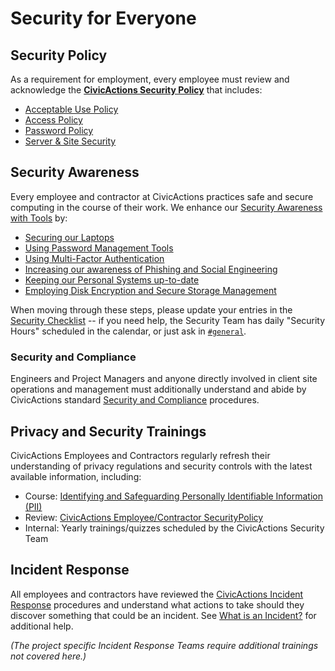 # Security for Everyone

## Security Policy

As a requirement for employment, every employee must review and acknowledge the [**CivicActions Security Policy**](../../03-policies/security.md) that includes:

*   [Acceptable Use Policy](../../03-policies/security.md#acceptable-use-policy)
*   [Access Policy](../../03-policies/security.md#access-policy)
*   [Password Policy](../../03-policies/security.md#password-policy)
*   [Server & Site Security](../../03-policies/security.md#server--site-security)

<!-- TODO: include link to Judy and/or digital document signing -->

## Security Awareness

Every employee and contractor at CivicActions practices safe and secure computing in the course of their work. We enhance our [Security Awareness with Tools](../../09-security/awareness.md) by:

*   [Securing our Laptops](../../09-security/awareness.md#securing-your-laptop)
*   [Using Password Management Tools](../../09-security/awareness.md#password-management-tools)
*   [Using Multi-Factor Authentication](../../09-security/awareness.md#use-two-factor-or-2-step-authentication-tfa-2fa)
*   [Increasing our awareness of Phishing and Social Engineering](../../09-security/awareness.md#phishing-and-social-engineering)
*   [Keeping our Personal Systems up-to-date](../../09-security/awareness.md#keep-your-systems-up-to-date)
*   [Employing Disk Encryption and Secure Storage Management](../../09-security/awareness.md#disk-encryption-and-storage-management)

When moving through these steps, please update your entries in the [Security Checklist](https://docs.google.com/a/civicactions.net/spreadsheets/d/1t_LgXdkCNRzr5p36CV-cdzL8kJmUq_mHlsHWtMLm-Qg/edit?usp=sharing) -- if you need help, the Security Team has daily "Security Hours" scheduled in the calendar, or just ask in [`#general`](https://civicactions.slack.com/messages/general).

<!-- TODO: switch to internal Drupal security certificate management HR app -->

### Security and Compliance

Engineers and Project Managers and anyone directly involved in client site operations and management must additionally understand and abide by CivicActions standard [Security and Compliance](../../05-engineering/security-compliance.md) procedures.

## Privacy and Security Trainings

CivicActions Employees and Contractors regularly refresh their understanding of privacy regulations and security controls with the latest available information, including:

*   Course: [Identifying and Safeguarding Personally Identifiable Information (PII)](https://securityawareness.usalearning.gov/piiv2/index.htm)
*   Review: [CivicActions Employee/Contractor SecurityPolicy](../../03-policies/security.md)
*   Internal: Yearly trainings/quizzes scheduled by the CivicActions Security Team

## Incident Response

All employees and contractors have reviewed the [CivicActions Incident Response](../../09-security/incident-response-plan.md) procedures and understand what actions to take should they discover something that could be an incident. See [What is an Incident?](../../09-security/incidents.md) for additional help.

*(The project specific Incident Response Teams require additional trainings not covered here.)*
